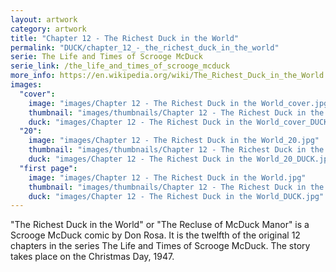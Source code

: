 ```yaml
---
layout: artwork
category: artwork
title: "Chapter 12 - The Richest Duck in the World"
permalink: "DUCK/chapter_12_-_the_richest_duck_in_the_world"
serie: The Life and Times of Scrooge McDuck
serie_link: /the_life_and_times_of_scrooge_mcduck
more_info: https://en.wikipedia.org/wiki/The_Richest_Duck_in_the_World
images:
  "cover":
    image: "images/Chapter 12 - The Richest Duck in the World_cover.jpg"
    thumbnail: "images/thumbnails/Chapter 12 - The Richest Duck in the World_cover.jpg"
    duck: "images/Chapter 12 - The Richest Duck in the World_cover_DUCK.jpg"
  "20":
    image: "images/Chapter 12 - The Richest Duck in the World_20.jpg"
    thumbnail: "images/thumbnails/Chapter 12 - The Richest Duck in the World_20.jpg"
    duck: "images/Chapter 12 - The Richest Duck in the World_20_DUCK.jpg"
  "first page":
    image: "images/Chapter 12 - The Richest Duck in the World.jpg"
    thumbnail: "images/thumbnails/Chapter 12 - The Richest Duck in the World.jpg"
    duck: "images/Chapter 12 - The Richest Duck in the World_DUCK.jpg"
---
```


"The Richest Duck in the World" or "The Recluse of McDuck Manor" is a Scrooge McDuck comic by Don Rosa. It is the twelfth of the original 12 chapters in the series The Life and Times of Scrooge McDuck. The story takes place on the Christmas Day, 1947.
